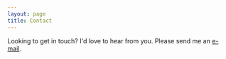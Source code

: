 ```yaml
---
layout: page
title: Contact
---
```


Looking to get in touch? I'd love to hear from you. Please send me an [e-mail](mailto:me@daniellee.io).
